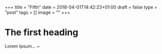 +++
title = "Fifth"
date = 2018-04-01T14:42:23+01:00
draft = false
type = "post"
tags = []
image = ""
+++

# The first heading

Lorem Ipsum...
~               